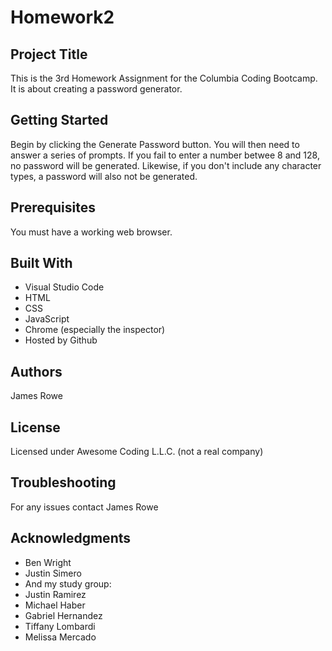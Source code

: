 # Homework2

## Project Title

This is the 3rd Homework Assignment for the Columbia Coding Bootcamp. It is about creating a password generator.

## Getting Started

Begin by clicking the Generate Password button. You will then need to answer a series of prompts. If you fail to enter a number betwee 8 and 128, no password will be generated. Likewise, if you don't include any character types, a password will also not be generated.

## Prerequisites

You must have a working web browser.

## Built With

- Visual Studio Code
- HTML
- CSS
- JavaScript
- Chrome (especially the inspector)
- Hosted by Github

## Authors

James Rowe

## License

Licensed under Awesome Coding L.L.C. (not a real company)

## Troubleshooting

For any issues contact James Rowe

## Acknowledgments

- Ben Wright
- Justin Simero
- And my study group:
- Justin Ramirez
- Michael Haber
- Gabriel Hernandez
- Tiffany Lombardi
- Melissa Mercado
